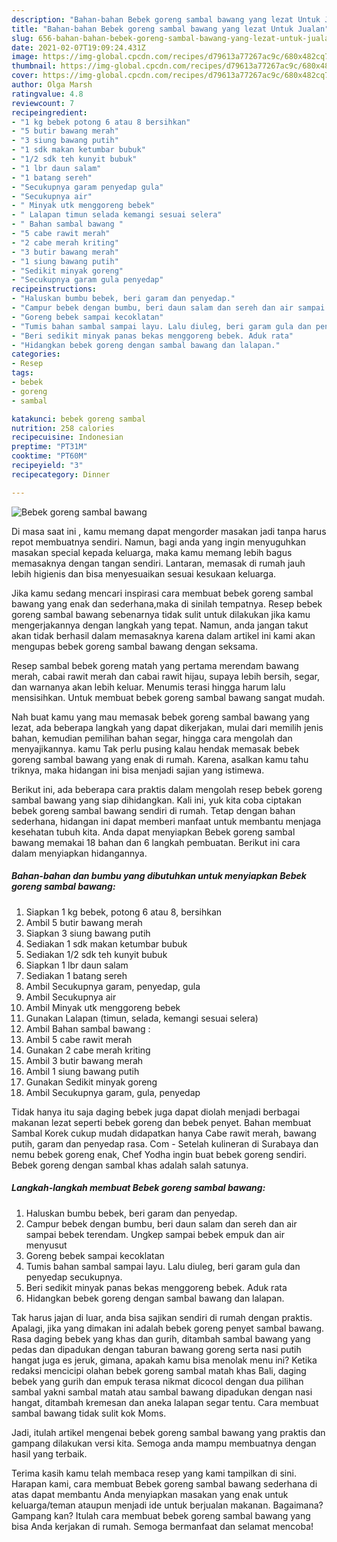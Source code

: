 ```yaml
---
description: "Bahan-bahan Bebek goreng sambal bawang yang lezat Untuk Jualan"
title: "Bahan-bahan Bebek goreng sambal bawang yang lezat Untuk Jualan"
slug: 656-bahan-bahan-bebek-goreng-sambal-bawang-yang-lezat-untuk-jualan
date: 2021-02-07T19:09:24.431Z
image: https://img-global.cpcdn.com/recipes/d79613a77267ac9c/680x482cq70/bebek-goreng-sambal-bawang-foto-resep-utama.jpg
thumbnail: https://img-global.cpcdn.com/recipes/d79613a77267ac9c/680x482cq70/bebek-goreng-sambal-bawang-foto-resep-utama.jpg
cover: https://img-global.cpcdn.com/recipes/d79613a77267ac9c/680x482cq70/bebek-goreng-sambal-bawang-foto-resep-utama.jpg
author: Olga Marsh
ratingvalue: 4.8
reviewcount: 7
recipeingredient:
- "1 kg bebek potong 6 atau 8 bersihkan"
- "5 butir bawang merah"
- "3 siung bawang putih"
- "1 sdk makan ketumbar bubuk"
- "1/2 sdk teh kunyit bubuk"
- "1 lbr daun salam"
- "1 batang sereh"
- "Secukupnya garam penyedap gula"
- "Secukupnya air"
- " Minyak utk menggoreng bebek"
- " Lalapan timun selada kemangi sesuai selera"
- " Bahan sambal bawang "
- "5 cabe rawit merah"
- "2 cabe merah kriting"
- "3 butir bawang merah"
- "1 siung bawang putih"
- "Sedikit minyak goreng"
- "Secukupnya garam gula penyedap"
recipeinstructions:
- "Haluskan bumbu bebek, beri garam dan penyedap."
- "Campur bebek dengan bumbu, beri daun salam dan sereh dan air sampai bebek terendam. Ungkep sampai bebek empuk dan air menyusut"
- "Goreng bebek sampai kecoklatan"
- "Tumis bahan sambal sampai layu. Lalu diuleg, beri garam gula dan penyedap secukupnya."
- "Beri sedikit minyak panas bekas menggoreng bebek. Aduk rata"
- "Hidangkan bebek goreng dengan sambal bawang dan lalapan."
categories:
- Resep
tags:
- bebek
- goreng
- sambal

katakunci: bebek goreng sambal 
nutrition: 258 calories
recipecuisine: Indonesian
preptime: "PT31M"
cooktime: "PT60M"
recipeyield: "3"
recipecategory: Dinner

---
```



![Bebek goreng sambal bawang](https://img-global.cpcdn.com/recipes/d79613a77267ac9c/680x482cq70/bebek-goreng-sambal-bawang-foto-resep-utama.jpg)

Di masa  saat ini , kamu memang dapat mengorder masakan jadi tanpa harus repot membuatnya sendiri. Namun, bagi anda yang ingin menyuguhkan masakan special kepada keluarga, maka kamu memang lebih bagus memasaknya dengan tangan sendiri. Lantaran, memasak di rumah jauh lebih higienis dan bisa menyesuaikan sesuai kesukaan keluarga.

Jika kamu sedang mencari inspirasi cara membuat bebek goreng sambal bawang yang enak dan sederhana,maka di sinilah tempatnya. Resep bebek goreng sambal bawang  sebenarnya tidak sulit untuk dilakukan jika kamu mengerjakannya dengan langkah yang tepat. Namun, anda jangan takut akan tidak berhasil dalam memasaknya 
karena dalam artikel ini kami akan mengupas bebek goreng sambal bawang dengan seksama.  

Resep sambal bebek goreng matah yang pertama merendam bawang merah, cabai rawit merah dan cabai rawit hijau, supaya lebih bersih, segar, dan warnanya akan lebih keluar. Menumis terasi hingga harum lalu mensisihkan. Untuk membuat bebek goreng sambal bawang sangat mudah.

Nah buat kamu yang mau memasak bebek goreng sambal bawang yang lezat, ada beberapa langkah yang dapat dikerjakan, mulai dari memilih jenis bahan, kemudian pemilihan bahan segar, hingga cara mengolah dan menyajikannya. kamu Tak perlu pusing kalau hendak memasak bebek goreng sambal bawang yang enak di rumah. Karena, asalkan kamu  tahu triknya, maka hidangan ini bisa menjadi sajian yang istimewa.

Berikut ini, ada beberapa cara praktis  dalam mengolah resep bebek goreng sambal bawang yang siap dihidangkan. Kali ini, yuk kita coba ciptakan bebek goreng sambal bawang sendiri di rumah. Tetap dengan bahan sederhana, hidangan ini dapat memberi manfaat untuk membantu menjaga kesehatan tubuh kita. Anda dapat menyiapkan Bebek goreng sambal bawang memakai 18 bahan dan 6 langkah pembuatan. Berikut ini cara dalam menyiapkan hidangannya.

<!--inarticleads1-->

##### Bahan-bahan dan bumbu yang dibutuhkan untuk menyiapkan Bebek goreng sambal bawang:

1. Siapkan 1 kg bebek, potong 6 atau 8, bersihkan
1. Ambil 5 butir bawang merah
1. Siapkan 3 siung bawang putih
1. Sediakan 1 sdk makan ketumbar bubuk
1. Sediakan 1/2 sdk teh kunyit bubuk
1. Siapkan 1 lbr daun salam
1. Sediakan 1 batang sereh
1. Ambil Secukupnya garam, penyedap, gula
1. Ambil Secukupnya air
1. Ambil  Minyak utk menggoreng bebek
1. Gunakan  Lalapan (timun, selada, kemangi sesuai selera)
1. Ambil  Bahan sambal bawang :
1. Ambil 5 cabe rawit merah
1. Gunakan 2 cabe merah kriting
1. Ambil 3 butir bawang merah
1. Ambil 1 siung bawang putih
1. Gunakan Sedikit minyak goreng
1. Ambil Secukupnya garam, gula, penyedap


Tidak hanya itu saja daging bebek juga dapat diolah menjadi berbagai makanan lezat seperti bebek goreng dan bebek penyet. Bahan membuat Sambal Korek cukup mudah didapatkan hanya Cabe rawit merah, bawang putih, garam dan penyedap rasa. Com - Setelah kulineran di Surabaya dan nemu bebek goreng enak, Chef Yodha ingin buat bebek goreng sendiri. Bebek goreng dengan sambal khas adalah salah satunya. 

<!--inarticleads2-->

##### Langkah-langkah membuat Bebek goreng sambal bawang:

1. Haluskan bumbu bebek, beri garam dan penyedap.
1. Campur bebek dengan bumbu, beri daun salam dan sereh dan air sampai bebek terendam. Ungkep sampai bebek empuk dan air menyusut
1. Goreng bebek sampai kecoklatan
1. Tumis bahan sambal sampai layu. Lalu diuleg, beri garam gula dan penyedap secukupnya.
1. Beri sedikit minyak panas bekas menggoreng bebek. Aduk rata
1. Hidangkan bebek goreng dengan sambal bawang dan lalapan.


Tak harus jajan di luar, anda bisa sajikan sendiri di rumah dengan praktis. Apalagi, jika yang dimakan ini adalah bebek goreng penyet sambal bawang. Rasa daging bebek yang khas dan gurih, ditambah sambal bawang yang pedas dan dipadukan dengan taburan bawang goreng serta nasi putih hangat juga es jeruk, gimana, apakah kamu bisa menolak menu ini? Ketika redaksi mencicipi olahan bebek goreng sambal matah khas Bali, daging bebek yang gurih dan empuk terasa nikmat dicocol dengan dua pilihan sambal yakni sambal matah atau sambal bawang dipadukan dengan nasi hangat, ditambah kremesan dan aneka lalapan segar tentu. Cara membuat sambal bawang tidak sulit kok Moms. 

Jadi, itulah artikel mengenai  bebek goreng sambal bawang  yang praktis dan gampang dilakukan versi kita. Semoga anda mampu membuatnya dengan hasil yang terbaik. 

Terima kasih kamu telah membaca resep yang kami tampilkan di sini. Harapan kami, cara membuat  Bebek goreng sambal bawang sederhana di atas dapat membantu Anda menyiapkan masakan yang enak untuk keluarga/teman ataupun menjadi ide untuk berjualan makanan. Bagaimana? Gampang kan? Itulah cara membuat bebek goreng sambal bawang yang bisa Anda kerjakan di rumah. Semoga bermanfaat dan selamat mencoba!

